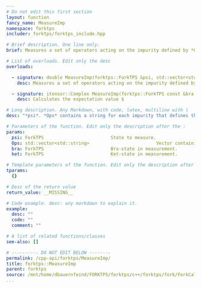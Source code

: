 ```yaml
---
# Do not edit this first section
layout: function
fancy_name: MeasureImp
namespace: forktps
includer: forktps/forktps_include.hpp

# Brief description. One line only.
brief: Measures a set of operators acting on the impurity defined by *Ops* with state

# List of overloads. Edit only the desc
overloads:

  - signature: double MeasureImp(forktps::ForkTPS &psi, std::vector<std::string> Ops)
    desc: Measures a set of operators acting on the impurity defined by *Ops* with state

  - signature: itensor::Complex MeasureImp(forktps::ForkTPS const &bra, std::vector<std::string> Ops, forktps::ForkTPS const &ket)
    desc: Calculates the expectation value $

# Long description. Any Markdown, with code, latex, multiline with |
desc: "*psi*. *Ops* contains a string for each impurity that defines the local operator of this site and it is zero-indexed. This means also identity operators have to specified. For example to measure the density correlation between orbital A-up and B-up in a two-orbital problem: *Ops = {\"N\",\"Id\",\"N\",\"Id\"}*."

# Parameters of the function. Edit only the description after the :
params:
  psi: ForkTPS                         State to measure.
  Ops: std::vector<std::string>                         Vector containing the names of the operators on each impurity site as defined in the SiteSet.
  bra: ForkTPS                         Bra-state in measurement.
  ket: ForkTPS                         Ket-state in measurement.

# Template parameters of the function. Edit only the description after the :
tparams:
  {}

# Desc of the return value
return_value: __MISSING__

# Code example. desc: any markdown to explain it.
example:
  desc: ""
  code: ""
  comment: ""

# A list of related functions/classes
see-also: []

# ---------- DO NOT EDIT BELOW --------
permalink: /cpp-api/forktps/MeasureImp/
title: forktps::MeasureImp
parent: forktps
source: /mnt/home/dbauernfeind/FORKTPS/forktps/c++/forktps/fork/ForkCalculus.hpp
...
```



